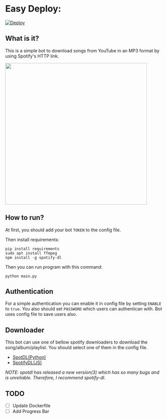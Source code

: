 # Easy Deploy:
[![Deploy](https://www.herokucdn.com/deploy/button.svg)](https://heroku.com/deploy)


## What is it?
This is a simple bot to download songs from YouTube in an MP3 format by using Spotify's HTTP link.

<img src="https://github.com/gsoosk/TelegramSpotifyDownloader/blob/master/demo.png" width="450" />

## How to run?

At first, you should add your bot `TOKEN` to the config file.

Then install requirements:
```
pip install requirements
sudo apt install ffmpeg
npm install -g spotify-dl
```

Then you can run program with this command:
```
python main.py
```
## Authentication
For a simple authentication you can enable it in config file by setting `ENABLE` to `true`. You also should set `PASSWORD` which users can authentican with. Bot uses config file to save users also. 

## Downloader
This bot can use one of bellow spotify downloaders to download the song/album/playlist. You should select one of them in the config file. 
* [SpotDL(Python)](https://github.com/spotDL/spotify-downloader)
* [SpotifyDL(JS)](https://github.com/SwapnilSoni1999/spotify-dl)

_NOTE: spotdl has released a new version(3) which has so many bugs and is unreliable. Therefore, I recommend spotify-dl._

## TODO
- [ ] Update Dockerfile
- [ ] Add Progress Bar
